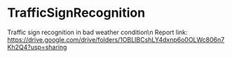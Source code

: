 # TrafficSignRecognition
Traffic sign recognition in bad weather condition\n
Report link: https://drive.google.com/drive/folders/1OBLIBCshLY4dxnp6o0OLWc806n7Kh2Q4?usp=sharing
